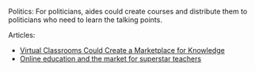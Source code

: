Politics: For politicians, aides could create courses and distribute them to politicians who need to learn the talking points.

Articles:

* [Virtual Classrooms Could Create a Marketplace for Knowledge](http://www.nytimes.com/2009/11/07/us/07iht-currents.html?_r=1)
* [Online education and the market for superstar teachers](http://marginalrevolution.com/marginalrevolution/2009/12/online-education-and-the-market-for-superstar-teachers.html)
